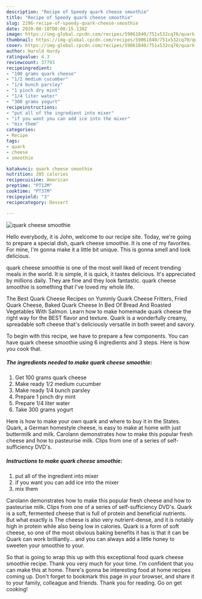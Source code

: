 ```yaml
---
description: "Recipe of Speedy quark cheese smoothie"
title: "Recipe of Speedy quark cheese smoothie"
slug: 2296-recipe-of-speedy-quark-cheese-smoothie
date: 2020-08-18T08:08:15.138Z
image: https://img-global.cpcdn.com/recipes/59061840/751x532cq70/quark-cheese-smoothie-recipe-main-photo.jpg
thumbnail: https://img-global.cpcdn.com/recipes/59061840/751x532cq70/quark-cheese-smoothie-recipe-main-photo.jpg
cover: https://img-global.cpcdn.com/recipes/59061840/751x532cq70/quark-cheese-smoothie-recipe-main-photo.jpg
author: Harold Hardy
ratingvalue: 4.3
reviewcount: 37793
recipeingredient:
- "100 grams quark cheese"
- "1/2 medium cucumber"
- "1/4 bunch parsley"
- "1 pinch dry mint"
- "1/4 liter water"
- "300 grams yogurt"
recipeinstructions:
- "put all of the ingredient into mixer"
- "if you want you can add ice into the mixer"
- "mix them"
categories:
- Recipe
tags:
- quark
- cheese
- smoothie

katakunci: quark cheese smoothie 
nutrition: 205 calories
recipecuisine: American
preptime: "PT12M"
cooktime: "PT37M"
recipeyield: "3"
recipecategory: Dessert

---
```



![quark cheese smoothie](https://img-global.cpcdn.com/recipes/59061840/751x532cq70/quark-cheese-smoothie-recipe-main-photo.jpg)

Hello everybody, it is John, welcome to our recipe site. Today, we're going to prepare a special dish, quark cheese smoothie. It is one of my favorites. For mine, I'm gonna make it a little bit unique. This is gonna smell and look delicious.

quark cheese smoothie is one of the most well liked of recent trending meals in the world. It is simple, it is quick, it tastes delicious. It's appreciated by millions daily. They are fine and they look fantastic. quark cheese smoothie is something that I've loved my whole life.

The Best Quark Cheese Recipes on Yummly Quark Cheese Fritters, Fried Quark Cheese, Baked Quark Cheese In Bed Of Bread And Roasted Vegetables With Salmon. Learn how to make homemade quark cheese the right way for the BEST flavor and texture. Quark is a wonderfully creamy, spreadable soft cheese that&#39;s deliciously versatile in both sweet and savory.


To begin with this recipe, we have to prepare a few components. You can have quark cheese smoothie using 6 ingredients and 3 steps. Here is how you cook that.

<!--inarticleads1-->

##### The ingredients needed to make quark cheese smoothie:

1. Get 100 grams quark cheese
1. Make ready 1/2 medium cucumber
1. Make ready 1/4 bunch parsley
1. Prepare 1 pinch dry mint
1. Prepare 1/4 liter water
1. Take 300 grams yogurt


Here is how to make your own quark and where to buy it in the States. Quark, a German homestyle cheese, is easy to make at home with just buttermilk and milk. Carolann demonstrates how to make this popular fresh cheese and how to pasteurise milk. Clips from one of a series of self-sufficiency DVD&#39;s. 

<!--inarticleads2-->

##### Instructions to make quark cheese smoothie:

1. put all of the ingredient into mixer
1. if you want you can add ice into the mixer
1. mix them


Carolann demonstrates how to make this popular fresh cheese and how to pasteurise milk. Clips from one of a series of self-sufficiency DVD&#39;s. Quark is a soft, fermented cheese that is full of protein and beneficial nutrients. But what exactly is The cheese is also very nutrient-dense, and it is notably high in protein while also being low in calories. Quark is a form of soft cheese, so one of the most obvious baking benefits it has is that it can be Quark can work brilliantly… and you can always add a little honey to sweeten your smoothie to your. 

So that is going to wrap this up with this exceptional food quark cheese smoothie recipe. Thank you very much for your time. I'm confident that you can make this at home. There's gonna be interesting food at home recipes coming up. Don't forget to bookmark this page in your browser, and share it to your family, colleague and friends. Thank you for reading. Go on get cooking!
